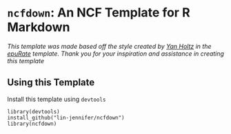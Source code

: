 # `ncfdown`: An NCF Template for R Markdown

*This template was made based off the style created by [Yan Holtz](https://github.com/holtzy) in the [epuRate](https://github.com/holtzy/epuRate) template. Thank you for your inspiration and assistance in creating this template*

## Using this Template

Install this template using `devtools`

```
library(devtools)
install_github("lin-jennifer/ncfdown")
library(ncfdown)
```

